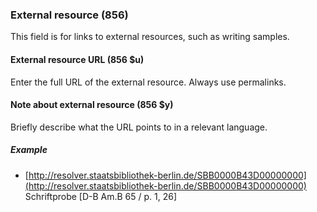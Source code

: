 ### External resource (856)

This field is for links to external resources, such as writing samples.

#### External resource URL (856 $u)

Enter the full URL of the external resource. Always use permalinks.

#### Note about external resource (856 $y)

Briefly describe what the URL points to in a relevant language.

##### Example

- [http://resolver.staatsbibliothek-berlin.de/SBB0000B43D00000000](http://resolver.staatsbibliothek-berlin.de/SBB0000B43D00000000) Schriftprobe [D-B Am.B 65 / p. 1, 26]
